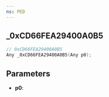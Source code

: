 ```yaml
---
ns: PED
---
```

## _0xCD66FEA29400A0B5

```c
// 0xCD66FEA29400A0B5
Any _0xCD66FEA29400A0B5(Any p0);
```

## Parameters
* **p0**:
